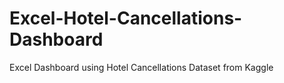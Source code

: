 # Excel-Hotel-Cancellations-Dashboard
Excel Dashboard using Hotel Cancellations Dataset from Kaggle
